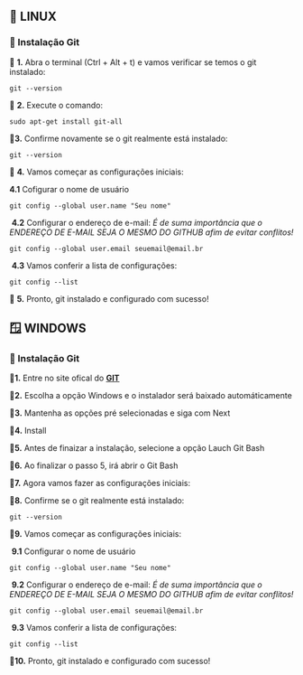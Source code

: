 **🐧 LINUX**
------------

### 🔺 Instalação Git

🔸 **1.** Abra o terminal (Ctrl + Alt + t) e vamos verificar se temos o git instalado:

    git --version

🔸 **2.** Execute o comando:

    sudo apt-get install git-all

🔸**3.** Confirme novamente se o git realmente está instalado:

    git --version

🔸 **4.** Vamos começar as configurações iniciais:

**4.1** Cofigurar o nome de usuário

    git config --global user.name "Seu nome"

​ **4.2** Configurar o endereço de e-mail:​ _É de suma importância que o ENDEREÇO DE E-MAIL SEJA O MESMO DO GITHUB afim de evitar conflitos!_

    git config --global user.email seuemail@email.br

 **4.3** Vamos conferir a lista de configurações:

    git config --list

🔸 **5.** Pronto, git instalado e configurado com sucesso!

**🪟 WINDOWS**
--------------

### 🔺 Instalação Git

🔹**1.** Entre no site ofical do [**GIT**](https://git-scm.com/downloads)

🔹**2.** Escolha a opção Windows e o instalador será baixado automáticamente

🔹**3.** Mantenha as opções pré selecionadas e siga com Next

🔹**4.** Install

🔹**5.** Antes de finaizar a instalação, selecione a opção Lauch Git Bash

🔹**6.** Ao finalizar o passo 5, irá abrir o Git Bash

🔹**7.** Agora vamos fazer as configurações iniciais:

🔹**8.** Confirme se o git realmente está instalado:

    git --version

🔹**9.** Vamos começar as configurações iniciais:

​ **9.1** Configurar o nome de usuário

    git config --global user.name "Seu nome"

​ **9.2** Configurar o endereço de e-mail:​ _É de suma importância que o ENDEREÇO DE E-MAIL SEJA O MESMO DO GITHUB afim de evitar conflitos!_

    git config --global user.email seuemail@email.br

​ **9.3** Vamos conferir a lista de configurações:

    git config --list

🔹**10.** Pronto, git instalado e configurado com sucesso!

> 
